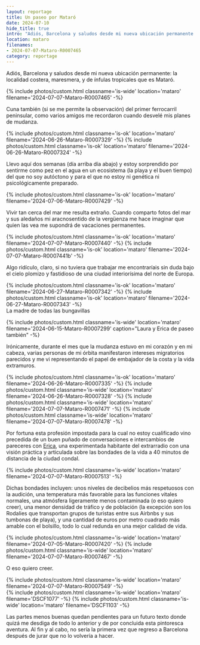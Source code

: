 ```yaml
---
layout: reportage
title: Un paseo por Mataró
date: 2024-07-10
hide_title: true
intro: "Adiós, Barcelona y saludos desde mi nueva ubicación permanente: la localidad costera, maresmera, y de ínfulas tropicales que es Mataró."
location: mataro
filenames:
- 2024-07-07-Mataro-R0007465
category: reportage
---
```

<p>Adiós, Barcelona y saludos desde mi nueva ubicación permanente: la localidad costera, maresmera, y de ínfulas tropicales que es Mataró.</p> 

<div class="g">
{% include photos/custom.html classname='is-wide' location='mataro' filename='2024-07-07-Mataro-R0007465' -%}
</div>

<p>Cuna también (si se me permite la observación) del primer ferrocarril peninsular, como varios amigos me recordaron cuando desvelé mis planes de mudanza.</p>

<div class="g">
<div class="h">
{% include photos/custom.html classname='is-ok' location='mataro' filename='2024-06-26-Mataro-R0007329' -%}
{% include photos/custom.html classname='is-ok' location='mataro' filename='2024-06-26-Mataro-R0007324' -%}
</div>
</div>

<p>Llevo aquí dos semanas (día arriba día abajo) y estoy sorprendido por
sentirme como pez en el agua en un ecosistema (la playa y el buen tiempo) del
que no soy autóctono y para el que no estoy ni genética ni psicológicamente
preparado.</p>


<div class="g">
    {% include photos/custom.html classname='is-ok' location='mataro' filename='2024-07-06-Mataro-R0007429' -%}
</div>


<p>Vivir tan cerca del mar me resulta extraño. Cuando comparto fotos del mar y
sus aledaños mi aracnosentido de la vergüenza me hace imaginar que quien las
vea me supondrá de vacaciones permanentes. </p>


<div class="g">
<div class="h">
{% include photos/custom.html classname='is-ok' location='mataro' filename='2024-07-07-Mataro-R0007440' -%}
{% include photos/custom.html classname='is-ok' location='mataro' filename='2024-07-07-Mataro-R0007441b' -%}
</div>
</div>

<p>
    Algo ridículo, claro, si no tuviera que trabajar me encontraríais sin duda bajo el cielo plomizo y
    fastidioso de una ciudad interiorísima del norte de Europa.
</p>

<div class="g with-caption">
<div class="h">
{% include photos/custom.html classname='is-ok' location='mataro' filename='2024-06-27-Mataro-R0007342' -%}
{% include photos/custom.html classname='is-ok' location='mataro' filename='2024-06-27-Mataro-R0007343' -%}
</div>
<figcaption>La madre de todas las bungavillas</figcaption>
</div>


{% include photos/custom.html classname='is-wide' location='mataro' filename='2024-06-15-Mataro-R0007299' caption="Laura y Erica de paseo también" -%}

<p>Irónicamente, durante el mes que la mudanza estuvo en mi corazón y en mi
cabeza, varias personas de mi órbita manifestaron intereses migratorios
parecidos y me vi representando el papel de embajador de la costa y la vida extramuros.</p>


<div class="g">
    {% include photos/custom.html classname='is-ok' location='mataro' filename='2024-06-26-Mataro-R0007335' -%}
    {% include photos/custom.html classname='is-wide' location='mataro' filename='2024-06-26-Mataro-R0007328' -%}
    {% include photos/custom.html classname='is-wide' location='mataro' filename='2024-07-07-Mataro-R0007471' -%}
    {% include photos/custom.html classname='is-wide' location='mataro' filename='2024-07-07-Mataro-R0007478' -%}
</div>

<p>Por fortuna esta profesión impostada para la cual no estoy cualificado vino precedida de un
buen puñado de conversaciones e intercambios de pareceres con <a href="https://www.ericafustero.com">Erica</a>, una
experimentada habitante del extrarradio con una visión práctica y articulada
sobre las bondades de la vida a 40 minutos de distancia de la ciudad condal.</p>

<div class="g">
    {% include photos/custom.html classname='is-wide' location='mataro' filename='2024-07-07-Mataro-R0007513' -%}
</div>

<p>Dichas bondades incluyen: unos niveles de decibelios más respetuosos con la
audición, una temperatura más favorable para las funciones vitales normales,
una atmósfera ligeramente menos contaminada (o eso quiero creer), una menor
densidad de tráfico y de población (la excepción son los Rodalies que
transportan grupos de turistas entre sus Airbnbs y sus tumbonas de playa), y
una cantidad de euros por metro cuadrado más amable con el bolsillo, todo lo
cual redunda en una mejor calidad de vida.</p>

<div class="g">
<div class="h">
{% include photos/custom.html classname='is-wide' location='mataro' filename='2024-07-05-Mataro-R0007420' -%}
{% include photos/custom.html classname='is-wide' location='mataro' filename='2024-07-07-Mataro-R0007467' -%}
</div>
</div>


<p>O eso quiero creer.</p>


<div class="g">
{% include photos/custom.html classname='is-wide' location='mataro' filename='2024-07-07-Mataro-R0007549' -%}
<div class="g">
<div class="h">
{% include photos/custom.html classname='is-wide' location='mataro' filename='DSCF1077' -%}
{% include photos/custom.html classname='is-wide' location='mataro' filename='DSCF1103' -%}
</div>
</div>
</div>



<p>Las partes menos buenas quedan pendientes para un futuro texto
donde quizá me desdiga de todo lo anterior y de por concluida esta pintoresca aventura. 
Al fin y al cabo, no sería la primera vez que regreso a Barcelona después de jurar que no lo volvería a hacer. </p>


